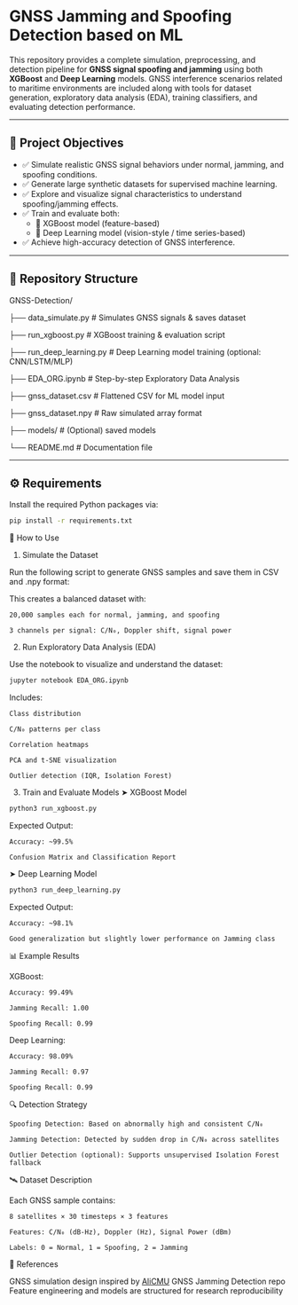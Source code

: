 # GNSS Jamming and Spoofing Detection based on ML

This repository provides a complete simulation, preprocessing, and detection pipeline for **GNSS signal spoofing and jamming** using both **XGBoost** and **Deep Learning** models. GNSS interference scenarios related to maritime environments are included along with tools for dataset generation, exploratory data analysis (EDA), training classifiers, and evaluating detection performance.

---

## 📌 Project Objectives

- ✅ Simulate realistic GNSS signal behaviors under normal, jamming, and spoofing conditions.
- ✅ Generate large synthetic datasets for supervised machine learning.
- ✅ Explore and visualize signal characteristics to understand spoofing/jamming effects.
- ✅ Train and evaluate both:
  - 🌲 XGBoost model (feature-based)
  - 🤖 Deep Learning model (vision-style / time series-based)
- ✅ Achieve high-accuracy detection of GNSS interference.

---

## 📁 Repository Structure

GNSS-Detection/

├── data_simulate.py # Simulates GNSS signals & saves dataset

├── run_xgboost.py # XGBoost training & evaluation script

├── run_deep_learning.py # Deep Learning model training (optional: CNN/LSTM/MLP)

├── EDA_ORG.ipynb # Step-by-step Exploratory Data Analysis

├── gnss_dataset.csv # Flattened CSV for ML model input

├── gnss_dataset.npy # Raw simulated array format

├── models/ # (Optional) saved models

└── README.md # Documentation file

---

## ⚙️ Requirements

Install the required Python packages via:

```bash
pip install -r requirements.txt
```

🚀 How to Use
1. Simulate the Dataset

Run the following script to generate GNSS samples and save them in CSV and .npy format:

This creates a balanced dataset with:

    20,000 samples each for normal, jamming, and spoofing

    3 channels per signal: C/N₀, Doppler shift, signal power

2. Run Exploratory Data Analysis (EDA)

Use the notebook to visualize and understand the dataset:

```bash
jupyter notebook EDA_ORG.ipynb
```

Includes:

    Class distribution

    C/N₀ patterns per class

    Correlation heatmaps

    PCA and t-SNE visualization

    Outlier detection (IQR, Isolation Forest)


3. Train and Evaluate Models
➤ XGBoost Model

```bash
python3 run_xgboost.py
```

Expected Output:

    Accuracy: ~99.5%

    Confusion Matrix and Classification Report

➤ Deep Learning Model

```bash
python3 run_deep_learning.py
```

Expected Output:

    Accuracy: ~98.1%

    Good generalization but slightly lower performance on Jamming class

📊 Example Results

XGBoost:

    Accuracy: 99.49%

    Jamming Recall: 1.00

    Spoofing Recall: 0.99

Deep Learning:

    Accuracy: 98.09%

    Jamming Recall: 0.97

    Spoofing Recall: 0.99


🔍 Detection Strategy

    Spoofing Detection: Based on abnormally high and consistent C/N₀

    Jamming Detection: Detected by sudden drop in C/N₀ across satellites

    Outlier Detection (optional): Supports unsupervised Isolation Forest fallback


🛰️ Dataset Description

Each GNSS sample contains:

    8 satellites × 30 timesteps × 3 features

    Features: C/N₀ (dB-Hz), Doppler (Hz), Signal Power (dBm)

    Labels: 0 = Normal, 1 = Spoofing, 2 = Jamming


📌 References

GNSS simulation design inspired by [AliCMU](https://github.com/alicmu2024/GNSS-Jamming-Detection-and-Classification-using-Machine-Learning-Deep-Learning-and-Computer-Vision) GNSS Jamming Detection repo
    Feature engineering and models are structured for research reproducibility

